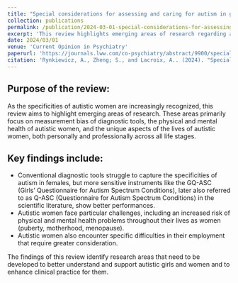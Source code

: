 ```yaml
---
title: "Special considerations for assessing and caring for autism in girls and women."
collection: publications
permalink: /publication/2024-03-01-special-considerations-for-assessing-caring-autism-girls
excerpt: 'This review highlights emerging areas of research regarding autism in females, including, diagnostic tools, physical and mental health, and the unique aspects of the lives of autistic females.'
date: 2024/03/01
venue: 'Current Opinion in Psychiatry'
paperurl: 'https://journals.lww.com/co-psychiatry/abstract/9900/special_considerations_for_assessing_and_caring.96.aspx'
citation: 'Rynkiewicz, A., Zheng; S., and Lacroix, A.. (2024). "Special Considerations for Assessing and Caring for Autism in Girls and Women." <i>Current Opinion in Psychiatry.</i> doi: 10.1097/YCO.0000000000000913.'
---
```


## Purpose of the review:
As the specificities of autistic women are increasingly recognized, this review aims to highlight emerging areas of research. These areas primarily focus on measurement bias of diagnostic tools, the physical and mental health of autistic women, and the unique aspects of the lives of autistic women, both personally and professionally across all life stages.

## Key findings include:  
- Conventional diagnostic tools struggle to capture the specificities of autism in females, but more sensitive instruments like the GQ-ASC (Girls’ Questionnaire for Autism Spectrum Conditions), later also referred to as Q-ASC (Questionnaire for Autism Spectrum Conditions) in the scientific literature, show better performances.
- Autistic women face particular challenges, including an increased risk of physical and mental health problems throughout their lives as women (puberty, motherhood, menopause). 
- Autistic women also encounter specific difficulties in their employment that require greater consideration.  

The findings of this review identify research areas that need to be developed to better understand and support autistic girls and women and to enhance clinical practice for them.
